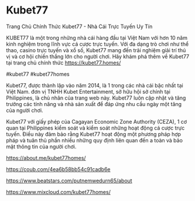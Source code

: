 # Kubet77

Trang Chủ Chính Thức Kubet77 - Nhà Cái Trực Tuyến Uy Tín

KUBET77 là một trong những nhà cái hàng đầu tại Việt Nam với hơn 10 năm kinh nghiệm trong lĩnh vực cá cược trực tuyến. Với đa dạng trò chơi như thể thao, casino trực tuyến và xổ số, Kubet77 mang đến trải nghiệm giải trí thú vị và cơ hội chiến thắng lớn cho người chơi. Hãy khám phá thêm về Kubet77 tại trang chủ chính thức https://kubet77.homes/

#kubet77 #kubet77homes

Kubet77, được thành lập vào năm 2014, là 1 trong các nhà cái bậc nhất tại Việt Nam. đơn vị TNHH Kubet Entertainment, sở hữu hội sở chính tại Philippines, là chủ nhân của trang web này. Kubet77 luôn cập nhật và tăng trưởng các tính năng và nhà sản xuất để đáp ứng nhu cầu ngày một tăng của người chơi.

Kubet77 với giấy phép của Cagayan Economic Zone Authority (CEZA), 1 cơ quan tại Philippines kiểm soát và kiểm soát những hoạt động cá cược trực tuyến. Điều này đảm bảo rằng Kubet77 hoạt động một phương pháp hợp pháp và tuân thủ phần nhiều những quy định liên quan đến a toàn và bảo mật thông tin của người chơi.

https://about.me/kubet77homes/

https://coub.com/4ea6b58bb54c91cadb6e

https://www.beatstars.com/putnemwedurn65/about

https://www.mixcloud.com/kubet77homes/
